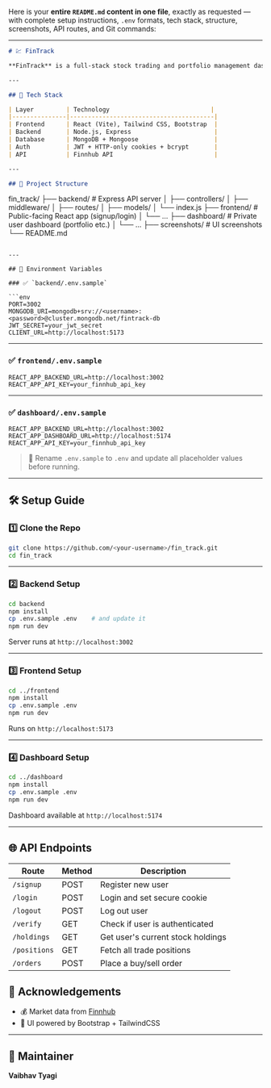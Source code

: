 Here is your **entire `README.md` content in one file**, exactly as requested — with complete setup instructions, `.env` formats, tech stack, structure, screenshots, API routes, and Git commands:

---

```markdown
# 💹 FinTrack

**FinTrack** is a full-stack stock trading and portfolio management dashboard. It lets users sign up, log in, view real-time stock prices, place trades, and track their portfolios. The app is built using the MERN stack (MongoDB, Express, React, Node.js) and integrates with the Finnhub API for market data.

---

## 🚀 Tech Stack

| Layer         | Technology                            |
|---------------|----------------------------------------|
| Frontend      | React (Vite), Tailwind CSS, Bootstrap  |
| Backend       | Node.js, Express                       |
| Database      | MongoDB + Mongoose                     |
| Auth          | JWT + HTTP-only cookies + bcrypt       |
| API           | Finnhub API                            |

---

## 📁 Project Structure

```

fin\_track/
├── backend/         # Express API server
│   ├── controllers/
│   ├── middleware/
│   ├── routes/
│   ├── models/
│   └── index.js
├── frontend/        # Public-facing React app (signup/login)
│   └── ...
├── dashboard/       # Private user dashboard (portfolio etc.)
│   └── ...
├── screenshots/     # UI screenshots
└── README.md

````

---

## 🔐 Environment Variables

### ✅ `backend/.env.sample`

```env
PORT=3002
MONGODB_URI=mongodb+srv://<username>:<password>@cluster.mongodb.net/fintrack-db
JWT_SECRET=your_jwt_secret
CLIENT_URL=http://localhost:5173
````

---

### ✅ `frontend/.env.sample`

```env
REACT_APP_BACKEND_URL=http://localhost:3002
REACT_APP_API_KEY=your_finnhub_api_key
```

---

### ✅ `dashboard/.env.sample`

```env
REACT_APP_BACKEND_URL=http://localhost:3002
REACT_APP_DASHBOARD_URL=http://localhost:5174
REACT_APP_API_KEY=your_finnhub_api_key
```

> 🔁 Rename `.env.sample` to `.env` and update all placeholder values before running.

---

## 🛠️ Setup Guide

### 1️⃣ Clone the Repo

```bash
git clone https://github.com/<your-username>/fin_track.git
cd fin_track
```

---

### 2️⃣ Backend Setup

```bash
cd backend
npm install
cp .env.sample .env    # and update it
npm run dev
```

Server runs at `http://localhost:3002`

---

### 3️⃣ Frontend Setup

```bash
cd ../frontend
npm install
cp .env.sample .env
npm run dev
```

Runs on `http://localhost:5173`

---

### 4️⃣ Dashboard Setup

```bash
cd ../dashboard
npm install
cp .env.sample .env
npm run dev
```

Dashboard available at `http://localhost:5174`

---

## 🌐 API Endpoints

| Route        | Method | Description                       |
| ------------ | ------ | --------------------------------- |
| `/signup`    | POST   | Register new user                 |
| `/login`     | POST   | Login and set secure cookie       |
| `/logout`    | POST   | Log out user                      |
| `/verify`    | GET    | Check if user is authenticated    |
| `/holdings`  | GET    | Get user's current stock holdings |
| `/positions` | GET    | Fetch all trade positions         |
| `/orders`    | POST   | Place a buy/sell order            |



## 🙌 Acknowledgements

* 💰 Market data from [Finnhub](https://finnhub.io)
* 🎨 UI powered by Bootstrap + TailwindCSS

---

## 👤 Maintainer

**Vaibhav Tyagi**

